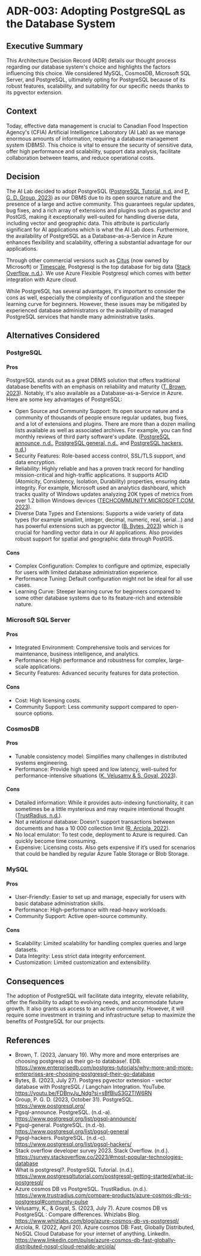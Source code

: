 # ADR-003: Adopting PostgreSQL as the Database System

## Executive Summary

This Architecture Decision Record (ADR) details our thought process regarding
our database system's choice and highlights the factors influencing this choice.
We considered MySQL, CosmosDB, Microsoft SQL Server, and PostgreSQL, ultimately
opting for PostgreSQL because of its robust features, scalability, and
suitability for our specific needs thanks to its pgvector extension.

## Context

Today, effective data management is crucial to Canadian Food Inspection Agency's
(CFIA) Artificial Intelligence Laboratory (AI Lab) as we manage enormous amounts
of information, requiring a database management system (DBMS). This choice is
vital to ensure the security of sensitive data, offer high performance and
scalability, support data analysis, facilitate collaboration between teams, and
reduce operational costs.

## Decision

The AI Lab decided to adopt PostgreSQL ([PostgreSQL Tutorial,
n.d.](#ref-tutorial) and [P. G. D. Group, 2023](#ref-postgres)) as our DBMS due
to its open source nature and the presence of a large and active community. This
guarantees regular updates, bug fixes, and a rich array of extensions and
plugins such as pgvector and PostGIS, making it exceptionally well-suited for
handling diverse data, including vector and geographic data. This attribute is
particularly significant for AI applications which is what the AI Lab does.
Furthermore, the availability of PostgreSQL as a Database-as-a-Service in Azure
enhances flexibility and scalability, offering a substantial advantage for our
applications.

Through other commercial versions such as [Citus](https://www.citusdata.com/)
(now owned by Microsoft) or [Timescale](https://www.timescale.com/), Postgresql
is the top database for big data ([Stack Overflow, n.d.](#ref-survey)). We use
Azure Flexible Postgresql which comes with better integration with Azure cloud.

While PostgreSQL has several advantages, it's important to consider the cons as
well, especially the complexity of configuration and the steeper learning curve
for beginners. However, these issues may be mitigated by experienced database
administrators or the availability of managed PostgreSQL services that handle
many administrative tasks.

## Alternatives Considered

### PostgreSQL

#### Pros

PostgreSQL stands out as a great DBMS solution that offers traditional database
benefits with an emphasis on reliability and maturity ([T. Brown,
2023](#ref-database)). Notably, it's also available as a Database-as-a-Service
in Azure. Here are some key advantages of PostgreSQL:

- Open Source and Community Support: Its open source nature and a community of
  thousands of people ensure regular updates, bug fixes, and a lot of extensions
  and plugins. There are more than a dozen mailing lists available as well as
  associated archives. For example, you can find monthly reviews of third party
  software's update. ([PostgreSQL announce, n.d.](#ref-announce), [PostgreSQL
  general, n.d.](#ref-general), and [PostgreSQL hackers, n.d.](#ref-hackers))
- Security Features: Role-based access control, SSL/TLS support, and data
  encryption.
- Reliability: Highly reliable and has a proven track record for handling
  mission-critical and high-traffic applications. It supports ACID (Atomicity,
  Consistency, Isolation, Durability) properties, ensuring data integrity. For
  example, Microsoft used an analytics dashboard, which tracks quality of
  Windows updates analyzing 20K types of metrics from over 1.2 billion Windows
  devices ([TECHCOMMUNITY.MICROSOFT.COM, 2023](#ref-architecture)).
- Diverse Data Types and Extensions: Supports a wide variety of data types (for
  example smallint, integer, decimal, numeric, real, serial...) and has powerful
  extensions such as pgvector ([B. Bytes, 2023](#ref-pgvector)) which is crucial
  for handling vector data in our AI applications. Also provides robust support
  for spatial and geographic data through PostGIS.

#### Cons

- Complex Configuration: Complex to configure and optimize, especially for users
  with limited database administration experience.
- Performance Tuning: Default configuration might not be ideal for all use
  cases.
- Learning Curve: Steeper learning curve for beginners compared to some other
  database systems due to its feature-rich and extensible nature.

### Microsoft SQL Server

#### Pros

- Integrated Environment: Comprehensive tools and services for maintenance,
  business intelligence, and analytics.
- Performance: High performance and robustness for complex, large-scale
applications.
- Security Features: Advanced security features for data protection.

#### Cons

- Cost: High licensing costs.
- Community Support: Less community support compared to open-source options.

### CosmosDB

#### Pros

- Tunable consistency model: Simplifies many challenges in distributed systems
  engineering.
- Performance: Provide high speed and low latency, well-suited for
  performance-intensive situations ([K. Velusamy &amp; S. Goyal,
  2023](#ref-compare2)).

#### Cons

- Detailed information: While it provides auto-indexing functionality, it can
  sometimes be a little mysterious and may require intentional thought
  ([TrustRadius, n.d.](#ref-compare1)).
- Not a relational database: Doesn't support transactions between documents and
  has a 10 000 collection limit ([R. Arciola, 2022](#ref-cosmos)).
- No local emulator: To test code, deployment to Azure is required. Can quickly
  become time consuming.
- Expensive: Licensing costs. Also gets expensive if it’s used for scenarios
  that could be handled by regular Azure Table Storage or Blob Storage.

### MySQL

#### Pros

- User-Friendly: Easier to set up and manage, especially for users with basic
  database administration skills.
- Performance: High-performance with read-heavy workloads.
- Community Support: Active open-source community.

#### Cons

- Scalability: Limited scalability for handling complex queries and large
  datasets.
- Data Integrity: Less strict data integrity enforcement.
- Customization: Limited customization and extensibility.

## Consequences

The adoption of PostgreSQL will facilitate data integrity, elevate reliability,
offer the flexibility to adapt to evolving needs, and accommodate future growth.
It also grants us access to an active community. However, it will require some
investment in training and infrastructure setup to maximize the benefits of
PostgreSQL for our projects.

## References

- <a id="ref-database"></a>Brown, T. (2023, January 19). Why more and more
  enterprises are choosing postgresql as their go-to database!. EDB.
  <https://www.enterprisedb.com/postgres-tutorials/why-more-and-more-enterprises-are-choosing-postgresql-their-go-database>
- <a id="ref-pgvector"></a>Bytes, B. (2023, July 27). Postgres pgvector
  extension - vector database with PostgreSQL / Langchain Integration. YouTube.
  <https://youtu.be/FDBnyJu_Ndg?si=sBfBluS3G2TlW6RN>
- <a id="ref-postgres"></a>Group, P. G. D. (2023, October 31). PostgreSQL.
  <https://www.postgresql.org/>
- <a id="ref-announce"></a>Pgsql-announce. PostgreSQL. (n.d.-a).
  <https://www.postgresql.org/list/pgsql-announce/>
- <a id="ref-general"></a>Pgsql-general. PostgreSQL. (n.d.-b).
  <https://www.postgresql.org/list/pgsql-general>
- <a id="ref-hackers"></a>Pgsql-hackers. PostgreSQL. (n.d.-c).
  <https://www.postgresql.org/list/pgsql-hackers/>
- <a id="ref-survey"></a>Stack overflow developer survey 2023. Stack Overflow.
  (n.d.).
  <https://survey.stackoverflow.co/2023/#most-popular-technologies-database>
- <a id="ref-tutorial"></a>What is postgresql?. PostgreSQL Tutorial. (n.d.).
  <https://www.postgresqltutorial.com/postgresql-getting-started/what-is-postgresql/>
- <a id="ref-compare1"></a>Azure cosmos DB vs PostgreSQL. TrustRadius. (n.d.).
  <https://www.trustradius.com/compare-products/azure-cosmos-db-vs-postgresql#community-pulse>
- <a id="ref-compare2"></a>Velusamy, K., &amp; Goyal, S. (2023, July 7). Azure
  cosmos DB vs PostgreSQL : Compare differences. Whizlabs Blog.
  <https://www.whizlabs.com/blog/azure-cosmos-db-vs-postgresql/>
- <a id="ref-cosmos"></a>Arciola, R. (2022, April 20). Azure cosmos DB: Fast,
  Globally Distributed, NoSQL Cloud Database for your internet of anything.
  LinkedIn.
  <https://www.linkedin.com/pulse/azure-cosmos-db-fast-globally-distributed-nosql-cloud-renaldo-arciola/>

